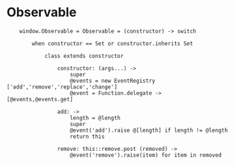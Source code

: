 # Observable

		
		window.Observable = Observable = (constructor) -> switch
		
			when constructor == Set or constructor.inherits Set
			
				class extends constructor
				
					constructor: (args...) ->
						super
						@events = new EventRegistry ['add','remove','replace','change']
						@event = Function.delegate -> [@events,@events.get]
						
					add: ->
						length = @length
						super
						@event('add').raise @[length] if length != @length
						return this
						
					remove: this::remove.post (removed) ->
						@event('remove').raise(item) for item in removed
						
						
